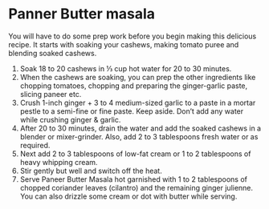 # Panner Butter masala

You will have to do some prep work before you begin making this delicious recipe. It starts with soaking your cashews, making tomato puree and blending soaked cashews.

1. Soak 18 to 20 cashews in ⅓ cup hot water for 20 to 30 minutes.
2. When the cashews are soaking, you can prep the other ingredients like chopping tomatoes, chopping and preparing the ginger-garlic paste, slicing paneer etc.
3. Crush 1-inch ginger + 3 to 4 medium-sized garlic to a paste in a mortar pestle to a semi-fine or fine paste. Keep aside. Don’t add any water while crushing ginger & garlic.
4. After 20 to 30 minutes, drain the water and add the soaked cashews in a blender or mixer-grinder. Also, add 2 to 3 tablespoons fresh water or as required.
5. Next add 2 to 3 tablespoons of low-fat cream or 1 to 2 tablespoons of heavy whipping cream.
6. Stir gently but well and switch off the heat.
7. Serve Paneer Butter Masala hot garnished with 1 to 2 tablespoons of chopped coriander leaves (cilantro) and the remaining ginger julienne. You can also drizzle some cream or dot with butter while serving.
